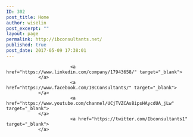 ```yaml
---
ID: 302
post_title: Home
author: wiselin
post_excerpt: ""
layout: page
permalink: http://ibconsultants.net/
published: true
post_date: 2017-05-09 17:38:01
---
```


							<a href="https://www.linkedin.com/company/17943658/" target="_blank">
				</a>
							<a href="https://www.facebook.com/IBCConsultants/" target="_blank">
				</a>
							<a href="https://www.youtube.com/channel/UCjTVZCAs8ipsHAycdUA_jLw" target="_blank">
				</a>
							<a href="https://twitter.com/Ibconsultants1" target="_blank">
				</a>
